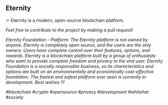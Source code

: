## Eternity
♾ Eternity is a modern, open-source blockchain platform.

*Feel free to contribute to the project by making a pull request!*

*Eternity Foundation - Platform: The Eternity platform is not owned by anyone. Eternity is completely open source, and the users are the only owners. Users have complete control over their features, options, and rewards. Eternity is a blockchain platform built by a group of enthusiasts who want to provide complete freedom and privacy to the end user. Eternity Foundation is a socially responsible business, so its characteristics and options are built on an environmentally and economically cost-effective foundation. The fastest and safest platform ever seen is currently in development. Best wishes !!!* 

*#blockchain #crypto #opensource #privacy #development #whitehat #society*
